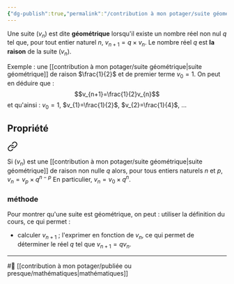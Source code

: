 ```yaml
---
{"dg-publish":true,"permalink":"/contribution à mon potager/suite géométrique/"}
---
```


Une suite $(v_{n})$ est dite **géométrique** lorsqu'il existe un nombre réel non nul $q$ tel que, pour tout entier naturel $n$, $v_{n+1}=q \times v_{n}$. 
Le nombre réel $q$ est **la raison** de la suite ($v_{n}$).

Exemple : une [[contribution à mon potager/suite géométrique\|suite géométrique]] de raison $\frac{1}{2}$ et de premier terme $v_{0}=1$. On peut en déduire que : $$v_{n+1}=\frac{1}{2}v_{n}$$et qu'ainsi : $v_{0}=1$, $v_{1}=\frac{1}{2}$, $v_{2}=\frac{1}{4}$, $\dots$
## Propriété

<div class="transclusion internal-embed is-loaded"><a class="markdown-embed-link" href="/contribution-a-mon-potager/propriete-calculant-chaque-terme-d-une-suite-geometrique/#8a6d91" aria-label="Open link"><svg xmlns="http://www.w3.org/2000/svg" width="24" height="24" viewBox="0 0 24 24" fill="none" stroke="currentColor" stroke-width="2" stroke-linecap="round" stroke-linejoin="round" class="svg-icon lucide-link"><path d="M10 13a5 5 0 0 0 7.54.54l3-3a5 5 0 0 0-7.07-7.07l-1.72 1.71"></path><path d="M14 11a5 5 0 0 0-7.54-.54l-3 3a5 5 0 0 0 7.07 7.07l1.71-1.71"></path></svg></a><div class="markdown-embed">



Si $(v_{n})$ est une [[contribution à mon potager/suite géométrique\|suite géométrique]] de raison non nulle $q$ alors, pour tous entiers naturels $n$ et $p$, $v_{n}=v_{p}\times q^{n-p}$
En particulier, $v_{n}=v_{0}\times q^{n}$. 

</div></div>

### méthode
Pour montrer qu'une suite est géométrique, on peut :
utiliser la définition du cours, ce qui permet :
- calculer $v_{n+1}$ ; l'exprimer en fonction de $v_{n}$, ce qui permet de déterminer le réel $q$ tel que $v_{n+1}=qv_{n}$.

---
#🌲 [[contribution à mon potager/publiée ou presque/mathématiques\|mathématiques]]